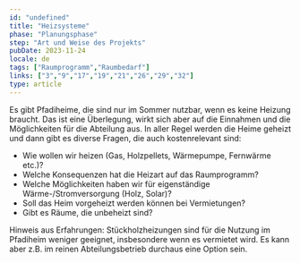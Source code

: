 ```yaml
---
id: "undefined"
title: "Heizsysteme"
phase: "Planungsphase"
step: "Art und Weise des Projekts"
pubDate: 2023-11-24
locale: de
tags: ["Raumprogramm","Raumbedarf"]
links: ["3","9","17","19","21","26","29","32"]
type: article
---
```


Es gibt Pfadiheime, die sind nur im Sommer nutzbar, wenn es keine Heizung braucht. Das ist eine Überlegung, wirkt sich aber auf die Einnahmen und die Möglichkeiten für die Abteilung aus. In aller Regel werden die Heime geheizt und dann gibt es diverse Fragen, die auch kostenrelevant sind:
- Wie wollen wir heizen (Gas, Holzpellets, Wärmepumpe, Fernwärme etc.)? 
- Welche Konsequenzen hat die Heizart auf das Raumprogramm?
- Welche Möglichkeiten haben wir für eigenständige Wärme-/Stromversorgung (Holz, Solar)? 
- Soll das Heim vorgeheizt werden können bei Vermietungen?
- Gibt es Räume, die unbeheizt sind?

Hinweis aus Erfahrungen: Stückholzheizungen sind für die Nutzung im Pfadiheim weniger geeignet, insbesondere wenn es vermietet wird. Es kann aber z.B. im reinen Abteilungsbetrieb durchaus eine Option sein.
